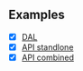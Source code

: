 ## Examples

- [x] [DAL](../examples/dal-basic)
- [x] [API standlone](../examples/api-basic)
- [x] [API combined](../examples/api-combine)